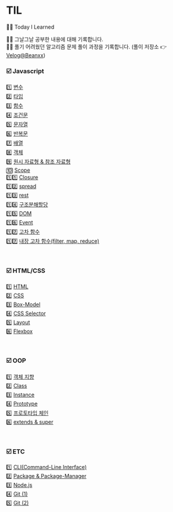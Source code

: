 # TIL

✍🏻 Today I Learned

👋🏻 그날그날 공부한 내용에 대해 기록합니다.<br/>
👋🏻 풀기 어려웠던 알고리즘 문제 풀이 과정을 기록합니다. (풀이 저장소 👉 [Velog@Beanxx](https://velog.io/@tnqls1211v))

### ☑️ Javascript

1️⃣ [변수](https://github.com/Beanxx/TIL/blob/main/%5BTIL%5D%202022.04.26-Day1.md#1%EF%B8%8F%E2%83%A3-%EB%B3%80%EC%88%98) <br/>
2️⃣ [타입](https://github.com/Beanxx/TIL/blob/main/%5BTIL%5D%202022.04.26-Day1.md#2%EF%B8%8F%E2%83%A3-%ED%83%80%EC%9E%85) <br/>
3️⃣ [함수](https://github.com/Beanxx/TIL/blob/main/%5BTIL%5D%202022.04.26-Day1.md#3%EF%B8%8F%E2%83%A3-%ED%95%A8%EC%88%98) <br/>
4️⃣ [조건문](https://github.com/Beanxx/TIL/blob/main/%5BTIL%5D%202022.04.27-Day2.md#1%EF%B8%8F%E2%83%A3%EC%A1%B0%EA%B1%B4%EB%AC%B8) <br/>
5️⃣ [문자열](https://github.com/Beanxx/TIL/blob/main/%5BTIL%5D%202022.04.27-Day2.md#2%EF%B8%8F%E2%83%A3%EB%AC%B8%EC%9E%90%EC%97%B4) <br/>
6️⃣ [반복문](https://github.com/Beanxx/TIL/blob/main/%5BTIL%5D%202022.04.28-Day3.md#1%EF%B8%8F%E2%83%A3%EB%B0%98%EB%B3%B5%EB%AC%B8iteration) <br/>
7️⃣ [배열](https://github.com/Beanxx/TIL/blob/main/%5BTIL%5D%202022.05.10-Day11.md#%EF%B8%8F-%EB%B0%B0%EC%97%B4) <br/>
8️⃣ [객체](https://github.com/Beanxx/TIL/blob/main/%5BTIL%5D%202022.05.11-Day12.md#%EF%B8%8F%EA%B0%9D%EC%B2%B4) <br/>
9️⃣ [원시 자료형 & 참조 자료형](https://github.com/Beanxx/TIL/blob/main/%5BTIL%5D%202022.05.12-Day13.md#1%EF%B8%8F%E2%83%A3%EC%9B%90%EC%8B%9C-%EC%9E%90%EB%A3%8C%ED%98%95--%EC%B0%B8%EC%A1%B0-%EC%9E%90%EB%A3%8C%ED%98%95) <br/>
🔟 [Scope](https://github.com/Beanxx/TIL/blob/main/%5BTIL%5D%202022.05.12-Day13.md#2%EF%B8%8F%E2%83%A3%EC%8A%A4%EC%BD%94%ED%94%84) <br/>
1️⃣1️⃣ [Closure](https://github.com/Beanxx/TIL/blob/main/%5BTIL%5D%202022.05.12-Day13.md#3%EF%B8%8F%E2%83%A3%ED%81%B4%EB%A1%9C%EC%A0%80closure) <br/>
1️⃣2️⃣ [spread](https://github.com/Beanxx/TIL/blob/main/%5BTIL%5D%202022.05.13-Day14.md#spread-%EB%AC%B8%EB%B2%95) <br/>
1️⃣3️⃣ [rest](https://github.com/Beanxx/TIL/blob/main/%5BTIL%5D%202022.05.13-Day14.md#rest-%EB%AC%B8%EB%B2%95) <br/>
1️⃣4️⃣ [구조분해할당](https://github.com/Beanxx/TIL/blob/main/%5BTIL%5D%202022.05.13-Day14.md#%EA%B5%AC%EC%A1%B0%EB%B6%84%ED%95%B4%ED%95%A0%EB%8B%B9) <br/>
1️⃣5️⃣ [DOM](https://github.com/Beanxx/TIL/blob/main/%5BTIL%5D%202022.05.17-Day16.md#%EF%B8%8Fdom-%EA%B8%B0%EC%B4%88) <br/>
1️⃣6️⃣ [Event](https://github.com/Beanxx/TIL/blob/main/%5BTIL%5D%202022.05.19-Day18.md#%EF%B8%8Flocal-repository)<br/>
1️⃣7️⃣ [고차 함수](https://github.com/Beanxx/TIL/blob/main/%5BTIL%5D%202022.05.24-Day21.md#1%EF%B8%8F%E2%83%A3%EA%B3%A0%EC%B0%A8-%ED%95%A8%EC%88%98) <br/>
1️⃣7️⃣ [내장 고차 함수(filter, map, reduce)](https://github.com/Beanxx/TIL/blob/main/%5BTIL%5D%202022.05.24-Day21.md#2%EF%B8%8F%E2%83%A3%EB%82%B4%EC%9E%A5-%EA%B3%A0%EC%B0%A8-%ED%95%A8%EC%88%98) <br/>

<br/>

### ☑️ HTML/CSS

1️⃣ [HTML](https://github.com/Beanxx/TIL/blob/main/%5BTIL%5D%202022.04.29-Day4.md) <br/>
2️⃣ [CSS](https://github.com/Beanxx/TIL/blob/main/%5BTIL%5D%202022.05.02-Day6.md#1%EF%B8%8F%E2%83%A3css-cascading-style-sheets) <br/>
3️⃣ [Box-Model](https://github.com/Beanxx/TIL/blob/main/%5BTIL%5D%202022.05.02-Day6.md#2%EF%B8%8F%E2%83%A3%EB%B0%95%EC%8A%A4%EB%AA%A8%EB%8D%B8) <br/>
4️⃣ [CSS Selector](https://github.com/Beanxx/TIL/blob/main/%5BTIL%5D%202022.05.02-Day6.md#3%EF%B8%8F%E2%83%A3css-selector) <br/>
5️⃣ [Layout](https://github.com/Beanxx/TIL/blob/main/%5BTIL%5D%202022.05.03-Day7.md#1%EF%B8%8F%E2%83%A3layout) <br/>
6️⃣ [Flexbox](https://github.com/Beanxx/TIL/blob/main/%5BTIL%5D%202022.05.03-Day7.md#2%EF%B8%8F%E2%83%A3flexbox)

<br/>

### ☑️ OOP

1️⃣ [객체 지향](https://github.com/Beanxx/TIL/blob/main/%5BTIL%5D%202022.05.25-Day22.md#1%EF%B8%8F%E2%83%A3%EA%B0%9D%EC%B2%B4-%EC%A7%80%ED%96%A5) <br/>
2️⃣ [Class](https://github.com/Beanxx/TIL/blob/main/%5BTIL%5D%202022.05.25-Day22.md#%EF%B8%8Fclass) <br/>
3️⃣ [Instance](https://github.com/Beanxx/TIL/blob/main/%5BTIL%5D%202022.05.25-Day22.md#%EF%B8%8Finstance) <br/>
4️⃣ [Prototype](https://github.com/Beanxx/TIL/blob/main/%5BTIL%5D%202022.05.25-Day22.md#2%EF%B8%8F%E2%83%A3prototype) <br/>
5️⃣ [프로토타입 체인](https://github.com/Beanxx/TIL/blob/main/%5BTIL%5D%202022.05.26-Day23.md#%EF%B8%8F%ED%94%84%EB%A1%9C%ED%86%A0%ED%83%80%EC%9E%85-%EC%B2%B4%EC%9D%B8) <br/>
6️⃣ [extends & super](https://github.com/Beanxx/TIL/blob/main/%5BTIL%5D%202022.05.26-Day23.md#%EF%B8%8Fextends--super) <br/>

<br/>

### ☑️ ETC

1️⃣ [CLI(Command-Line Interface)](https://github.com/Beanxx/TIL/blob/main/%5BTIL%5D%202022.05.09-Day10.md#1%EF%B8%8F%E2%83%A3clicommand-line-interface) <br/>
2️⃣ [Package & Package-Manager](https://github.com/Beanxx/TIL/blob/main/%5BTIL%5D%202022.05.09-Day10.md#2%EF%B8%8F%E2%83%A3%ED%8C%A8%ED%82%A4%EC%A7%80--%ED%8C%A8%ED%82%A4%EC%A7%80-%EB%A7%A4%EB%8B%88%EC%A0%80) <br/>
3️⃣ [Node.js](https://github.com/Beanxx/TIL/blob/main/%5BTIL%5D%202022.05.09-Day10.md#3%EF%B8%8F%E2%83%A3nodejs) <br/>
4️⃣ [Git (1)](https://github.com/Beanxx/TIL/blob/main/%5BTIL%5D%202022.05.09-Day10.md#4%EF%B8%8F%E2%83%A3git) <br/>
5️⃣ [Git (2)](https://github.com/Beanxx/TIL/blob/main/%5BTIL%5D%202022.05.19-Day18.md#%EF%B8%8Flocal-repository)

